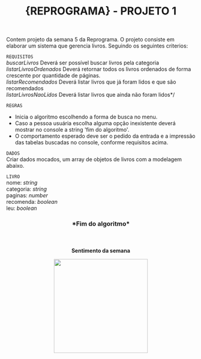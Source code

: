 <h1 align="center"> {REPROGRAMA} - PROJETO 1 </h1> <br>

Contem projeto da semana 5 da Reprograma. O projeto consiste em elaborar um sistema que gerencia livros.
Seguindo os seguintes criterios:

`REQUISITOS`  
*buscarLivros* Deverá ser possível buscar livros pela categoria  
 *listarLivrosOrdenados* Deverá retornar todos os livros ordenados de forma crescente por quantidade de páginas.  
 *listarRecomendados* Deverá listar livros que já foram lidos e que são recomendados  
 *listarLivrosNaoLidos* Deverá listar livros que ainda não foram lidos*/

`REGRAS`
- Inicia o algoritmo escolhendo a forma de busca no menu.
- Caso a pessoa usuária escolha alguma opção inexistente deverá mostrar no console a string 'fim do algoritmo'.
- O comportamento esperado deve ser o pedido da entrada e a impressão das tabelas buscadas no console, conforme requisitos acima.

`DADOS`  
Criar dados mocados, um array de objetos de livros com a modelagem abaixo.

`LIVRO`  
nome: *string*  
categoria: *string*  
paginas: *number*  
recomenda: *boolean*  
leu: *boolean*  

<h3 align="center"> *Fim do algoritmo* </h3> <br>

<h4 align="center"> Sentimento da semana  

<img src="https://sto-blog.s3.amazonaws.com/images/2016/10/05/desespero.gif" width="250" height="250" /> </h4> <br>


